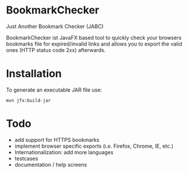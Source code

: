 BookmarkChecker
===============

Just Another Bookmark Checker (JABC)

BookmarkChecker ist JavaFX based tool to quickly check your browsers bookmarks file for expired/invalid links and allows you to export the valid ones (HTTP status code 2xx) afterwards.

Installation
============

To generate an executable JAR file use: 

```
mvn jfx:build-jar
```


Todo
====
* add support for HTTPS bookmarks
* implement browser specific exports (i.e. Firefox, Chrome, IE, etc.)
* Internationalization: add more languages
* testcases
* documentation / help screens
